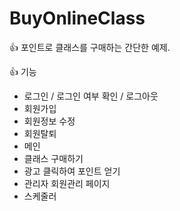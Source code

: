 # BuyOnlineClass

👍 포인트로 클래스를 구매하는 간단한 예제.

👍 기능
- 로그인 / 로그인 여부 확인 / 로그아웃
- 회원가입
- 회원정보 수정
- 회원탈퇴
- 메인
- 클래스 구매하기
- 광고 클릭하여 포인트 얻기
- 관리자 회원관리 페이지
- 스케줄러


